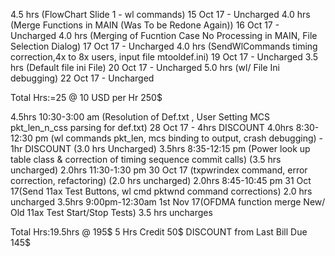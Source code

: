 4.5 hrs (FlowChart Slide 1 - wl commands) 15 Oct 17 - Uncharged
4.0 hrs (Merge Functions in MAIN (Was To be Redone Again)) 16 Oct 17 - Uncharged
4.0 hrs (Merging of Fucntion Case No Processing in MAIN, File Selection Dialog) 17 Oct 17 - Uncharged
4.0 hrs (SendWlCommands timing correction,4x to 8x users, input file mtooldef.ini) 19 Oct 17 - Uncharged
3.5 hrs (Default file ini File) 20 Oct 17 - Uncharged
5.0 hrs (wl/ File Ini debugging) 22 Oct 17 - Uncharged

Total Hrs:=25 @ 10 USD per Hr 250$

4.5hrs 10:30-3:00 am (Resolution of Def.txt , User Setting MCS pkt_len_n_css parsing for def.txt) 28 Oct 17 - 4hrs DISCOUNT
4.0hrs 8:30-12:30 pm (wl commands pkt_len, mcs binding to output, crash debugging) - 1hr DISCOUNT (3.0 hrs Uncharged)
3.5hrs 8:35-12:15 pm (Power look up table class & correction of timing sequence commit calls) (3.5 hrs uncharged)
2.0hrs 11:30-1:30 pm 30 Oct 17 (txpwrindex command, error correction, refactoring) (2.0 hrs uncharged) 
2.0hrs 8:45-10:45 pm 31 Oct 17(Send 11ax Test Buttons, wl cmd pktwnd command corrections) 2.0 hrs uncharged
3.5hrs 9:00pm-12:30am 1st Nov 17(OFDMA function merge New/ Old 11ax Test Start/Stop Tests) 3.5 hrs uncharges

Total Hrs:19.5hrs @ 195$
5 Hrs Credit 50$ DISCOUNT from Last Bill
Due 145$
